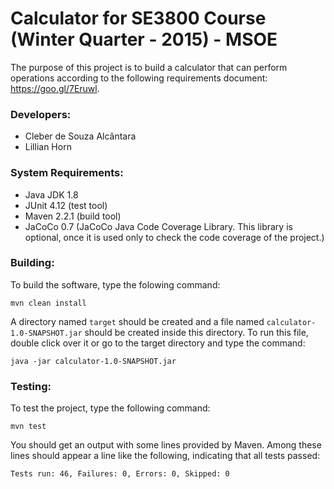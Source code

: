 # Calculator for SE3800 Course (Winter Quarter - 2015) - MSOE
The purpose of this project is to build a calculator that can perform operations according to the following requirements document: https://goo.gl/7Eruwl.

### Developers:
* Cleber de Souza Alcântara
* Lillian Horn

### System Requirements:
* Java JDK 1.8
* JUnit 4.12 (test tool)
* Maven 2.2.1 (build tool)
* JaCoCo 0.7 (JaCoCo Java Code Coverage Library. This library is optional, once it is used only to check the code coverage of the project.)

### Building:
To build the software, type the folowing command:
```shell
mvn clean install
```
A directory named ```target``` should be created and a file named ```calculator-1.0-SNAPSHOT.jar``` should be created inside this directory. To run this file, double click over it or go to the target directory and type the command:
```shell
java -jar calculator-1.0-SNAPSHOT.jar
```

### Testing:
To test the project, type the following command:
```shell
mvn test
```
You should get an output with some lines provided by Maven. Among these lines should appear a line like the following, indicating that all tests passed:
```shell
Tests run: 46, Failures: 0, Errors: 0, Skipped: 0
```
